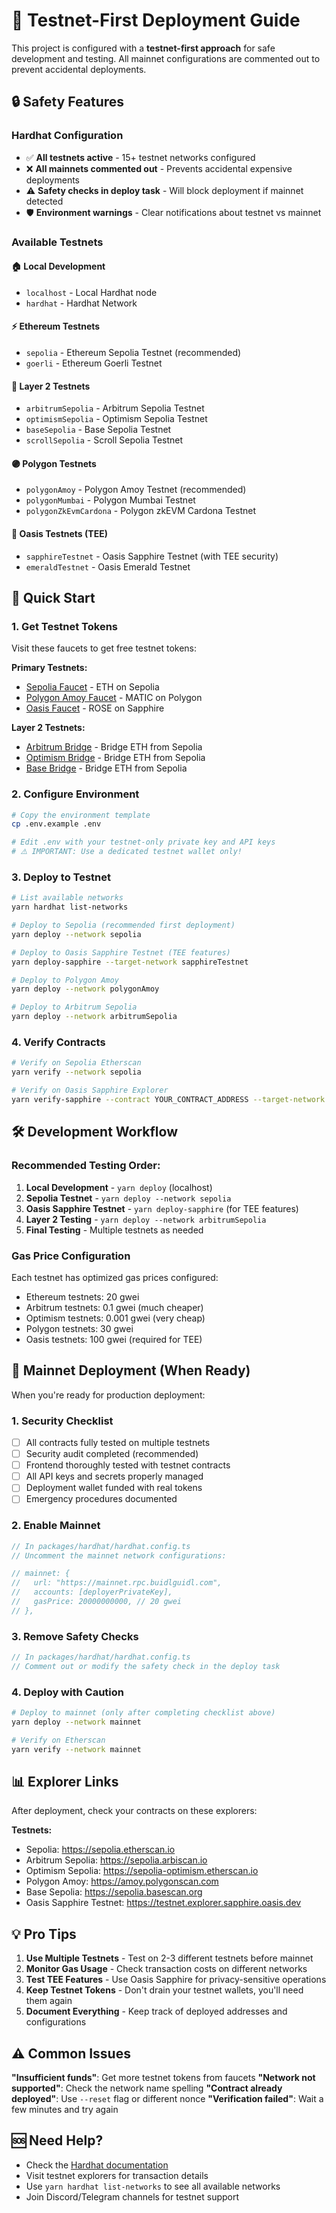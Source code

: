 # 🧪 Testnet-First Deployment Guide

This project is configured with a **testnet-first approach** for safe development and testing. All mainnet configurations are commented out to prevent accidental deployments.

## 🔒 Safety Features

### Hardhat Configuration
- ✅ **All testnets active** - 15+ testnet networks configured
- ❌ **All mainnets commented out** - Prevents accidental expensive deployments  
- ⚠️ **Safety checks in deploy task** - Will block deployment if mainnet detected
- 🛡️ **Environment warnings** - Clear notifications about testnet vs mainnet

### Available Testnets

#### 🏠 Local Development
- `localhost` - Local Hardhat node
- `hardhat` - Hardhat Network

#### ⚡ Ethereum Testnets  
- `sepolia` - Ethereum Sepolia Testnet (recommended)
- `goerli` - Ethereum Goerli Testnet

#### 🔵 Layer 2 Testnets
- `arbitrumSepolia` - Arbitrum Sepolia Testnet
- `optimismSepolia` - Optimism Sepolia Testnet  
- `baseSepolia` - Base Sepolia Testnet
- `scrollSepolia` - Scroll Sepolia Testnet

#### 🟣 Polygon Testnets
- `polygonAmoy` - Polygon Amoy Testnet (recommended)
- `polygonMumbai` - Polygon Mumbai Testnet
- `polygonZkEvmCardona` - Polygon zkEVM Cardona Testnet

#### 🔐 Oasis Testnets (TEE)
- `sapphireTestnet` - Oasis Sapphire Testnet (with TEE security)
- `emeraldTestnet` - Oasis Emerald Testnet

## 🚀 Quick Start

### 1. Get Testnet Tokens
Visit these faucets to get free testnet tokens:

**Primary Testnets:**
- [Sepolia Faucet](https://sepoliafaucet.com) - ETH on Sepolia
- [Polygon Amoy Faucet](https://faucet.polygon.technology) - MATIC on Polygon
- [Oasis Faucet](https://faucet.testnet.oasis.dev) - ROSE on Sapphire

**Layer 2 Testnets:**
- [Arbitrum Bridge](https://bridge.arbitrum.io) - Bridge ETH from Sepolia
- [Optimism Bridge](https://bridge.optimism.io) - Bridge ETH from Sepolia  
- [Base Bridge](https://bridge.base.org) - Bridge ETH from Sepolia

### 2. Configure Environment
```bash
# Copy the environment template
cp .env.example .env

# Edit .env with your testnet-only private key and API keys
# ⚠️ IMPORTANT: Use a dedicated testnet wallet only!
```

### 3. Deploy to Testnet
```bash
# List available networks
yarn hardhat list-networks

# Deploy to Sepolia (recommended first deployment)
yarn deploy --network sepolia

# Deploy to Oasis Sapphire Testnet (TEE features)
yarn deploy-sapphire --target-network sapphireTestnet

# Deploy to Polygon Amoy
yarn deploy --network polygonAmoy

# Deploy to Arbitrum Sepolia
yarn deploy --network arbitrumSepolia
```

### 4. Verify Contracts
```bash
# Verify on Sepolia Etherscan
yarn verify --network sepolia

# Verify on Oasis Sapphire Explorer
yarn verify-sapphire --contract YOUR_CONTRACT_ADDRESS --target-network sapphireTestnet
```

## 🛠️ Development Workflow

### Recommended Testing Order:
1. **Local Development** - `yarn deploy` (localhost)
2. **Sepolia Testnet** - `yarn deploy --network sepolia`  
3. **Oasis Sapphire Testnet** - `yarn deploy-sapphire` (for TEE features)
4. **Layer 2 Testing** - `yarn deploy --network arbitrumSepolia`
5. **Final Testing** - Multiple testnets as needed

### Gas Price Configuration
Each testnet has optimized gas prices configured:
- Ethereum testnets: 20 gwei
- Arbitrum testnets: 0.1 gwei (much cheaper)
- Optimism testnets: 0.001 gwei (very cheap)
- Polygon testnets: 30 gwei
- Oasis testnets: 100 gwei (required for TEE)

## 🚫 Mainnet Deployment (When Ready)

When you're ready for production deployment:

### 1. Security Checklist
- [ ] All contracts fully tested on multiple testnets
- [ ] Security audit completed (recommended)
- [ ] Frontend thoroughly tested with testnet contracts
- [ ] All API keys and secrets properly managed
- [ ] Deployment wallet funded with real tokens
- [ ] Emergency procedures documented

### 2. Enable Mainnet
```typescript
// In packages/hardhat/hardhat.config.ts
// Uncomment the mainnet network configurations:

// mainnet: {
//   url: "https://mainnet.rpc.buidlguidl.com",
//   accounts: [deployerPrivateKey],
//   gasPrice: 20000000000, // 20 gwei
// },
```

### 3. Remove Safety Checks
```typescript
// In packages/hardhat/hardhat.config.ts
// Comment out or modify the safety check in the deploy task
```

### 4. Deploy with Caution
```bash
# Deploy to mainnet (only after completing checklist above)
yarn deploy --network mainnet

# Verify on Etherscan
yarn verify --network mainnet
```

## 📊 Explorer Links

After deployment, check your contracts on these explorers:

**Testnets:**
- Sepolia: https://sepolia.etherscan.io
- Arbitrum Sepolia: https://sepolia.arbiscan.io
- Optimism Sepolia: https://sepolia-optimism.etherscan.io
- Polygon Amoy: https://amoy.polygonscan.com
- Base Sepolia: https://sepolia.basescan.org
- Oasis Sapphire Testnet: https://testnet.explorer.sapphire.oasis.dev

## 💡 Pro Tips

1. **Use Multiple Testnets** - Test on 2-3 different testnets before mainnet
2. **Monitor Gas Usage** - Check transaction costs on different networks
3. **Test TEE Features** - Use Oasis Sapphire for privacy-sensitive operations
4. **Keep Testnet Tokens** - Don't drain your testnet wallets, you'll need them again
5. **Document Everything** - Keep track of deployed addresses and configurations

## ⚠️ Common Issues

**"Insufficient funds"**: Get more testnet tokens from faucets
**"Network not supported"**: Check the network name spelling
**"Contract already deployed"**: Use `--reset` flag or different nonce
**"Verification failed"**: Wait a few minutes and try again

## 🆘 Need Help?

- Check the [Hardhat documentation](https://hardhat.org/docs)
- Visit testnet explorers for transaction details
- Use `yarn hardhat list-networks` to see all available networks
- Join Discord/Telegram channels for testnet support